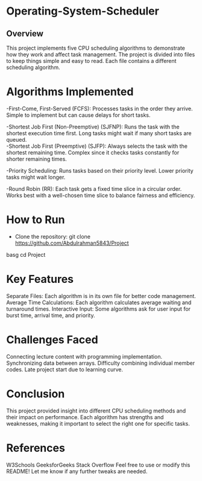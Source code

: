 # Operating-System-Scheduler
## Overview
This project implements five CPU scheduling algorithms to demonstrate how they work and affect task management. The project is divided into files to keep things simple and easy to read. Each file contains a different scheduling algorithm.

# Algorithms Implemented
-First-Come, First-Served (FCFS):
Processes tasks in the order they arrive.
Simple to implement but can cause delays for short tasks.

-Shortest Job First (Non-Preemptive) (SJFNP):
Runs the task with the shortest execution time first.
Long tasks might wait if many short tasks are queued.\
-Shortest Job First (Preemptive) (SJFP):
Always selects the task with the shortest remaining time.
Complex since it checks tasks constantly for shorter remaining times.

-Priority Scheduling:
Runs tasks based on their priority level.
Lower priority tasks might wait longer.

-Round Robin (RR):
Each task gets a fixed time slice in a circular order.
Works best with a well-chosen time slice to balance fairness and efficiency.


# How to Run
- Clone the repository:
git clone https://github.com/Abdulrahman5843/Project

basg
cd Project

# Key Features
Separate Files: Each algorithm is in its own file for better code management.
Average Time Calculations: Each algorithm calculates average waiting and turnaround times.
Interactive Input: Some algorithms ask for user input for burst time, arrival time, and priority.
# Challenges Faced
Connecting lecture content with programming implementation.
Synchronizing data between arrays.
Difficulty combining individual member codes.
Late project start due to learning curve.
# Conclusion
This project provided insight into different CPU scheduling methods and their impact on performance. Each algorithm has strengths and weaknesses, making it important to select the right one for specific tasks.

# References
W3Schools
GeeksforGeeks
Stack Overflow
Feel free to use or modify this README! Let me know if any further tweaks are needed.
